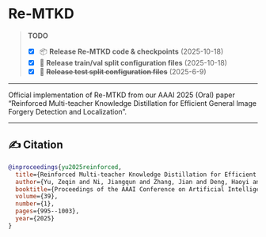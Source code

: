 # Re-MTKD

> **TODO**
> - [x] 📦 **Release Re-MTKD code & checkpoints** (2025-10-18)
> - [x] 🔗 **Release train/val split configuration files** (2025-10-18)
> - [x] 🔗 ~~**Release test split configuration files**~~ (2025-6-9)

---

Official implementation of Re-MTKD from our AAAI 2025 (Oral) paper “Reinforced Multi-teacher Knowledge Distillation for Efficient General Image Forgery Detection and Localization”.

---

## ✍️ Citation
```bibtex
@inproceedings{yu2025reinforced,
  title={Reinforced Multi-teacher Knowledge Distillation for Efficient General Image Forgery Detection and Localization},
  author={Yu, Zeqin and Ni, Jiangqun and Zhang, Jian and Deng, Haoyi and Lin, Yuzhen},
  booktitle={Proceedings of the AAAI Conference on Artificial Intelligence},
  volume={39},
  number={1},
  pages={995--1003},
  year={2025}
}

